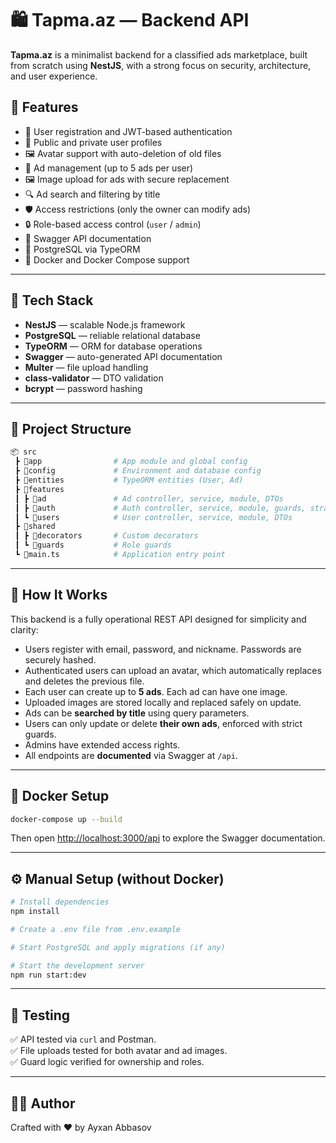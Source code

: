 # 🛍️ Tapma.az — Backend API

**Tapma.az** is a minimalist backend for a classified ads marketplace, built from scratch using **NestJS**, with a strong focus on security, architecture, and user experience.

## 🚀 Features

- 📌 User registration and JWT-based authentication
- 👤 Public and private user profiles
- 🖼️ Avatar support with auto-deletion of old files
- 📢 Ad management (up to 5 ads per user)
- 🖼️ Image upload for ads with secure replacement
- 🔍 Ad search and filtering by title
- 🛡️ Access restrictions (only the owner can modify ads)
- 🔒 Role-based access control (`user` / `admin`)
- 📎 Swagger API documentation
- 🐘 PostgreSQL via TypeORM
- 🐳 Docker and Docker Compose support

---

## 🧱 Tech Stack

- **NestJS** — scalable Node.js framework
- **PostgreSQL** — reliable relational database
- **TypeORM** — ORM for database operations
- **Swagger** — auto-generated API documentation
- **Multer** — file upload handling
- **class-validator** — DTO validation
- **bcrypt** — password hashing

---

## 📂 Project Structure

```bash
📦 src
 ┣ 📂app                # App module and global config
 ┣ 📂config             # Environment and database config
 ┣ 📂entities           # TypeORM entities (User, Ad)
 ┣ 📂features
 ┃ ┣ 📂ad               # Ad controller, service, module, DTOs
 ┃ ┣ 📂auth             # Auth controller, service, module, guards, strategies
 ┃ ┗ 📂users            # User controller, service, module, DTOs
 ┣ 📂shared
 ┃ ┣ 📂decorators       # Custom decorators
 ┃ ┗ 📂guards           # Role guards
 ┗ 📜main.ts            # Application entry point
```

---

## 📖 How It Works

This backend is a fully operational REST API designed for simplicity and clarity:

- Users register with email, password, and nickname. Passwords are securely hashed.
- Authenticated users can upload an avatar, which automatically replaces and deletes the previous file.
- Each user can create up to **5 ads**. Each ad can have one image.
- Uploaded images are stored locally and replaced safely on update.
- Ads can be **searched by title** using query parameters.
- Users can only update or delete **their own ads**, enforced with strict guards.
- Admins have extended access rights.
- All endpoints are **documented** via Swagger at `/api`.

---

## 🐳 Docker Setup

```bash
docker-compose up --build
```

Then open [http://localhost:3000/api](http://localhost:3000/api) to explore the Swagger documentation.

---

## ⚙️ Manual Setup (without Docker)

```bash
# Install dependencies
npm install

# Create a .env file from .env.example

# Start PostgreSQL and apply migrations (if any)

# Start the development server
npm run start:dev
```

---

## 🧪 Testing

✅ API tested via `curl` and Postman.\
✅ File uploads tested for both avatar and ad images.\
✅ Guard logic verified for ownership and roles.

---

## 👨‍💻 Author

Crafted with ❤️ by Ayxan Abbasov

